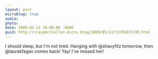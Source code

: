 ```yaml
---
layout: post
microblog: true
audio: 
photo: 
date: 2009-05-12 18:00:00 -0600
guid: http://craigmcclellan.micro.blog/2009/05/13/t1781871760.html
---
```

I should sleep, but I'm not tired.  Hanging with @shavyfitz tomorrow, then @laurakfagan comes back!  Yay!  I've missed her!
